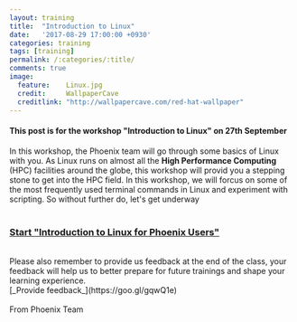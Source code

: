 ```yaml
---
layout:	training 
title: 	"Introduction to Linux"
date:   '2017-08-29 17:00:00 +0930'
categories: training
tags: [training]
permalink: /:categories/:title/
comments: true
image: 
  feature:    Linux.jpg
  credit:     WallpaperCave
  creditlink: "http://wallpapercave.com/red-hat-wallpaper"
---
```


#### This post is for the workshop "Introduction to Linux" on 27th September 

In this workshop, the Phoenix team will go through some basics of Linux with you. As Linux runs on almost all the **High Performance Computing** (HPC) facilities around the globe, this workshop will provid you a
stepping stone to get into the HPC field. In this workshop, we will forcus on some of the most frequently used terminal commands in Linux and experiment with scripting. So without further do, let's get underway
<br><br>
### [**Start "Introduction to Linux for Phoenix Users"**](https://robqiao.github.io/Intro-Bash/)
<br>
Please also remember to provide us feedback at the end of the class, your feedback will help us to better prepare for future trainings and shape your learning experience. 
<br>
[_Provide feedback_](https://goo.gl/gqwQ1e)
<br><br> 
From Phoenix Team
